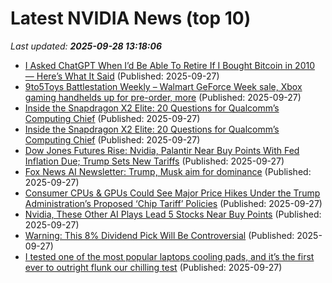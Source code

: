 # Latest NVIDIA News (top 10)
_Last updated: **2025-09-28 13:18:06**_

- [I Asked ChatGPT When I’d Be Able To Retire If I Bought Bitcoin in 2010 — Here’s What It Said](https://finance.yahoo.com/news/asked-chatgpt-d-able-retire-131202113.html) (Published: 2025-09-27)
- [9to5Toys Battlestation Weekly – Walmart GeForce Week sale, Xbox gaming handhelds up for pre-order, more](http://9to5toys.com/2025/09/27/9to5toys-battlestation-weekly-geforce-week-sale-xbox-gaming-handhelds/) (Published: 2025-09-27)
- [Inside the Snapdragon X2 Elite: 20 Questions for Qualcomm’s Computing Chief](https://me.pcmag.com/en/processors/32492/inside-the-snapdragon-x2-elite-20-questions-for-qualcomms-computing-chief) (Published: 2025-09-27)
- [Inside the Snapdragon X2 Elite: 20 Questions for Qualcomm’s Computing Chief](https://uk.pcmag.com/processors/160308/inside-the-snapdragon-x2-elite-20-questions-for-qualcomms-computing-chief) (Published: 2025-09-27)
- [Dow Jones Futures Rise: Nvidia, Palantir Near Buy Points With Fed Inflation Due; Trump Sets New Tariffs](https://biztoc.com/x/4c6156d9ead5887d) (Published: 2025-09-27)
- [Fox News AI Newsletter: Trump, Musk aim for dominance](https://www.foxnews.com/tech/ai-newsletter-trump-musk-aim-dominance) (Published: 2025-09-27)
- [Consumer CPUs & GPUs Could See Major Price Hikes Under the Trump Administration’s Proposed ‘Chip Tariff’ Policies](https://wccftech.com/consumer-cpus-gpus-could-see-major-price-hikes/) (Published: 2025-09-27)
- [Nvidia, These Other AI Plays Lead 5 Stocks Near Buy Points](https://biztoc.com/x/773d997b67ec1465) (Published: 2025-09-27)
- [Warning: This 8% Dividend Pick Will Be Controversial](https://www.forbes.com/sites/michaelfoster/2025/09/27/warning-this-8-dividend-pick-will-be-controversial/) (Published: 2025-09-27)
- [I tested one of the most popular laptops cooling pads, and it’s the first ever to outright flunk our chilling test](https://www.techradar.com/computing/peripherals-accessories/i-tested-one-of-the-most-popular-laptops-cooling-pads-and-its-the-first-ever-to-outright-flunk-our-chilling-test) (Published: 2025-09-27)
